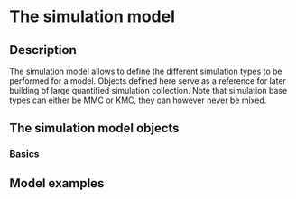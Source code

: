 # The simulation model

## Description

The simulation model allows to define the different simulation types to be performed for a model. Objects defined here serve as a reference for later building of large quantified simulation collection. Note that simulation base types can either be MMC or KMC, they can however never be mixed.

## The simulation model objects

### [Basics](#basics)

## Model examples